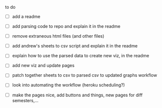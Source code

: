 to do

- [ ] add a readme

- [ ] add parsing code to repo and explain it in the readme

- [ ] remove extraneous html files (and other files)

- [ ] add andrew's sheets to csv script and explain it in the readme

- [ ] explain how to use the parsed data to create new viz, in the readme

- [ ] add new viz and update pages

- [ ] patch together sheets to csv to parsed csv to updated graphs workflow

- [ ] look into automating the workflow (heroku scheduling?)

- [ ] make the pages nice, add buttons and things, new pages for diff semesters,...

